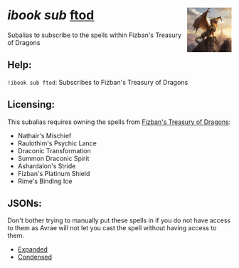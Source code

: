 <h1><i>ibook sub</i> <u>ftod</u><img align="right" src="../../../../Images/ftod.png" width="100px"></h1>

Subalias to subscribe to the spells within Fizban's Treasury of Dragons

## Help:
`!ibook sub ftod`: Subscribes to Fizban's Treasury of Dragons

## Licensing:
This subalias requires owning the spells from [Fizban's Treasury of Dragons](https://www.dndbeyond.com/sources/ftod):
- Nathair's Mischief
- Raulothim's Psychic Lance
- Draconic Transformation
- Summon Draconic Spirit
- Ashardalon's Stride
- Fizban's Platinum Shield
- Rime's Binding Ice

## JSONs:
Don't bother trying to manually put these spells in if you do not have access to them as Avrae will not let you cast the spell without having access to them.

- [Expanded](https://raw.githubusercontent.com/SethHartman13/Magic-Book-Library/main/Code/Aliases/ibook/sub/ftod/jsons/fizbans_treasury_of_dragons.json)
- [Condensed](https://raw.githubusercontent.com/SethHartman13/Magic-Book-Library/main/Code/Aliases/ibook/sub/ftod/jsons/ftod.json)